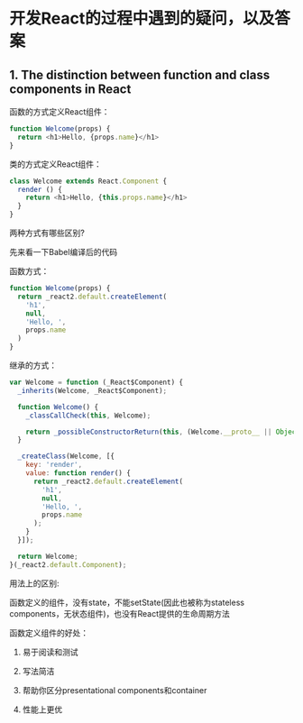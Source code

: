 # 开发React的过程中遇到的疑问，以及答案

## 1. The distinction between function and class components in React

函数的方式定义React组件：
```javascript
function Welcome(props) {
  return <h1>Hello, {props.name}</h1>
}
```

类的方式定义React组件：
```javascript
class Welcome extends React.Component {
  render () {
    return <h1>Hello, {this.props.name}</h1>
  }
}
```

两种方式有哪些区别?

先来看一下Babel编译后的代码

函数方式：

```javascript
function Welcome(props) {
  return _react2.default.createElement(
    'h1',
    null,
    'Hello, ',
    props.name
  )
}
```

继承的方式：

```javascript
var Welcome = function (_React$Component) {
  _inherits(Welcome, _React$Component);

  function Welcome() {
    _classCallCheck(this, Welcome);

    return _possibleConstructorReturn(this, (Welcome.__proto__ || Object.getPrototypeOf(Welcome)).apply(this, arguments));
  }

  _createClass(Welcome, [{
    key: 'render',
    value: function render() {
      return _react2.default.createElement(
        'h1',
        null,
        'Hello, ',
        props.name
      );
    }
  }]);

  return Welcome;
}(_react2.default.Component);
```
用法上的区别:

函数定义的组件，没有state，不能setState(因此也被称为stateless components，无状态组件)，也没有React提供的生命周期方法

函数定义组件的好处：

1. 易于阅读和测试

2. 写法简洁

3. 帮助你区分presentational components和container

4. 性能上更优

